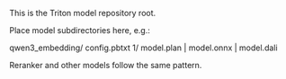 This is the Triton model repository root.

Place model subdirectories here, e.g.:

qwen3_embedding/
  config.pbtxt
  1/
    model.plan | model.onnx | model.dali

Reranker and other models follow the same pattern.

